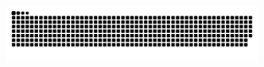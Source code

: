![Grid Snake](https://raw.githubusercontent.com/1999AZZAR/1999AZZAR/readme/resources/img/grid-snake.svg)

